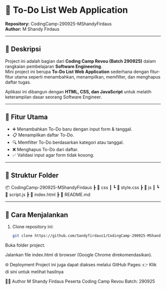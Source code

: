 # 📝 To-Do List Web Application  
**Repository:** CodingCamp-290925-MShandyFirdaus  
**Author:** M Shandy Firdaus  

---

## 📌 Deskripsi
Project ini adalah bagian dari **Coding Camp Revou (Batch 290925)** dalam rangkaian pembelajaran **Software Engineering**.  
Mini project ini berupa **To-Do List Web Application** sederhana dengan fitur-fitur utama seperti menambahkan, menampilkan, memfilter, dan menghapus daftar tugas.  

Aplikasi ini dibangun dengan **HTML, CSS, dan JavaScript** untuk melatih keterampilan dasar seorang Software Engineer.

---

## 🎯 Fitur Utama
- ➕ Menambahkan To-Do baru dengan input form & tanggal.  
- 📋 Menampilkan daftar To-Do.  
- 🔍 Memfilter To-Do berdasarkan kategori atau tanggal.  
- ❌ Menghapus To-Do dari daftar.  
- ✅ Validasi input agar form tidak kosong.  
---

## 📂 Struktur Folder
📦 CodingCamp-290925-MShandyFirdaus
┣ 📂 css
┃ ┗ 📜 style.css
┣ 📂 js
┃ ┗ 📜 script.js
┣ 📜 index.html
┣ 📜 README.md


---

## 🚀 Cara Menjalankan
1. Clone repository ini:
   ```bash
   git clone https://github.com/Sandyfirdaus1/CodingCamp-290925-MShandyFirdaus.git
Buka folder project.

Jalankan file index.html di browser (Google Chrome direkomendasikan).

🌐 Deployment
Project ini juga dapat diakses melalui GitHub Pages:
👉 Klik di sini untuk melihat hasilnya

🧑‍💻 Author
M Shandy Firdaus
Peserta Coding Camp Revou
Batch: 290925
